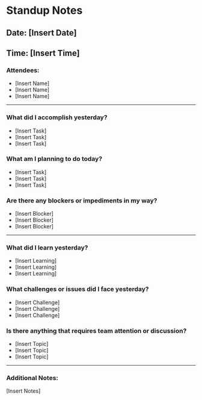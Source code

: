 # Standup Notes

## Date: [Insert Date]
## Time: [Insert Time]

### Attendees:

- [Insert Name]
- [Insert Name]
- [Insert Name]

---

### What did I accomplish yesterday?

- [Insert Task]
- [Insert Task]
- [Insert Task]

### What am I planning to do today?

- [Insert Task]
- [Insert Task]
- [Insert Task]

### Are there any blockers or impediments in my way?

- [Insert Blocker]
- [Insert Blocker]
- [Insert Blocker]

---

### What did I learn yesterday?

- [Insert Learning]
- [Insert Learning]
- [Insert Learning]

### What challenges or issues did I face yesterday?

- [Insert Challenge]
- [Insert Challenge]
- [Insert Challenge]

### Is there anything that requires team attention or discussion?

- [Insert Topic]
- [Insert Topic]
- [Insert Topic]

---

### Additional Notes:

[Insert Notes]